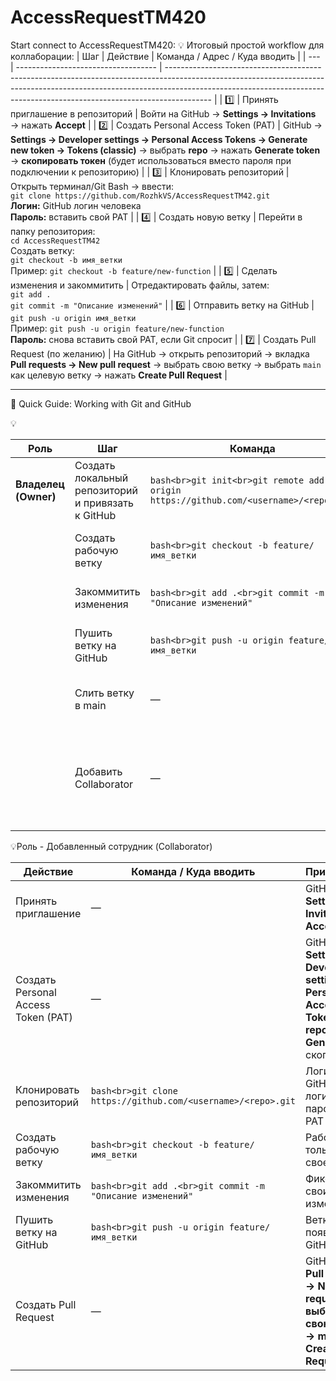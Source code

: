 # AccessRequestTM420

Start connect to AccessRequestTM420: 
💡 Итоговый простой workflow для коллаборации:
| Шаг | Действие                            | Команда / Адрес / Куда вводить                                                                                                                                                                                                                        |
| --- | ----------------------------------- | ----------------------------------------------------------------------------------------------------------------------------------------------------------------------------------------------------------------------------------------------------- |
| 1️⃣ | Принять приглашение в репозиторий   | Войти на GitHub → **Settings → Invitations** → нажать **Accept**                                                                                                                                                                                      |
| 2️⃣ | Создать Personal Access Token (PAT) | GitHub → **Settings → Developer settings → Personal Access Tokens → Generate new token → Tokens (classic)** → выбрать **repo** → нажать **Generate token** → **скопировать токен** (будет использоваться вместо пароля при подключении к репозиторию) |
| 3️⃣ | Клонировать репозиторий             | Открыть терминал/Git Bash → ввести:<br>`git clone https://github.com/RozhkVS/AccessRequestTM42.git`<br>**Логин:** GitHub логин человека<br>**Пароль:** вставить свой PAT                                                                              |
| 4️⃣ | Создать новую ветку                 | Перейти в папку репозитория:<br>`cd AccessRequestTM42`<br>Создать ветку:<br>`git checkout -b имя_ветки`<br>Пример: `git checkout -b feature/new-function`                                                                                             |
| 5️⃣ | Сделать изменения и закоммитить     | Отредактировать файлы, затем:<br>`git add .`<br>`git commit -m "Описание изменений"`                                                                                                                                                                  |
| 6️⃣ | Отправить ветку на GitHub           | `git push -u origin имя_ветки`<br>Пример: `git push -u origin feature/new-function`<br>**Пароль:** снова вставить свой PAT, если Git спросит                                                                                                          |
| 7️⃣ | Создать Pull Request (по желанию)   | На GitHub → открыть репозиторий → вкладка **Pull requests → New pull request** → выбрать свою ветку → выбрать `main` как целевую ветку → нажать **Create Pull Request**                                                                               |


------------------------------------------------------------------------------------------------------------------------------------------------------------------------------------------------------------------------------------------------------------------------------------------

🚀 Quick Guide: Working with Git and GitHub

💡

| Роль                 | Шаг                                                | Команда                                                                              | Примечание                                                               |
| -------------------- | -------------------------------------------------- | ------------------------------------------------------------------------------------ | ------------------------------------------------------------------------ |
| **Владелец (Owner)** | Создать локальный репозиторий и привязать к GitHub | `bash<br>git init<br>git remote add origin https://github.com/<username>/<repo>.git` | Привязывает локальный репозиторий к удалённому                           |
|                      | Создать рабочую ветку                              | `bash<br>git checkout -b feature/имя_ветки`                                          | Работать только в feature-ветке                                          |
|                      | Закоммитить изменения                              | `bash<br>git add .<br>git commit -m "Описание изменений"`                            | Добавляет и фиксирует изменения                                          |
|                      | Пушить ветку на GitHub                             | `bash<br>git push -u origin feature/имя_ветки`                                       | Связывает локальную ветку с удалённой                                    |
|                      | Слить ветку в main                                 | —                                                                                    | Через GitHub → Pull Request → Merge                                      |
|                      | Добавить Collaborator                              | —                                                                                    | GitHub → Settings → Collaborators → Add people → логин → Send invitation |

💡Роль -  Добавленный сотрудник (Collaborator)

| Действие                            | Команда / Куда вводить                                       | Примечание                                                                                         |
| ----------------------------------- | ------------------------------------------------------------ | -------------------------------------------------------------------------------------------------- |
| Принять приглашение                 | —                                                            | GitHub → **Settings → Invitations → Accept**                                                       |
| Создать Personal Access Token (PAT) | —                                                            | GitHub → **Settings → Developer settings → Personal Access Token → repo → Generate** → скопировать |
| Клонировать репозиторий             | `bash<br>git clone https://github.com/<username>/<repo>.git` | Логин = GitHub логин, пароль = PAT                                                                 |
| Создать рабочую ветку               | `bash<br>git checkout -b feature/имя_ветки`                  | Работать только в своей ветке                                                                      |
| Закоммитить изменения               | `bash<br>git add .<br>git commit -m "Описание изменений"`    | Фиксирует свои изменения                                                                           |
| Пушить ветку на GitHub              | `bash<br>git push -u origin feature/имя_ветки`               | Ветка появится на GitHub                                                                           |
| Создать Pull Request                | —                                                            | GitHub → **Pull requests → New pull request → выбрать свою ветку → main → Create Pull Request**    |
